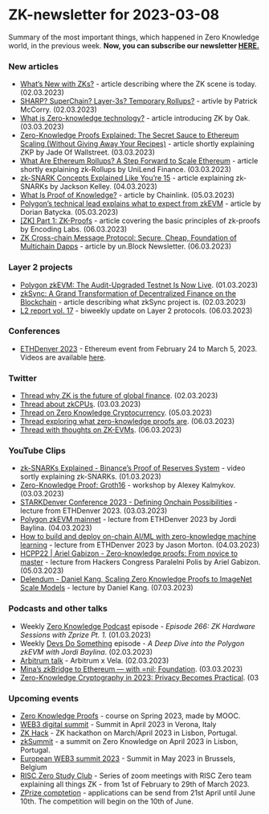 # ZK-newsletter for 2023-03-08
Summary of the most important things, which happened in Zero Knowledge world, in the previous week. **Now, you can subscribe our newsletter [HERE.](https://zknewsletter.com/)**

### New articles 
* [What’s New with ZKs?](https://newsletter.banklesshq.com/p/whats-new-with-zks) - article describing where the ZK scene is today. (02.03.2023)
* [SHARP? SuperChain? Layer-3s? Temporary Rollups?](https://stonecoldpat.substack.com/p/sharp-superchain-layer-3s-temporary) - artivle by Patrick McCorry. (02.03.2023)
* [What is Zero-knowledge technology?](https://oakchain.medium.com/what-is-zero-knowledge-technology-cc5abe53aa02) - article introducing ZK by Oak. (03.03.2023)
* [Zero-Knowledge Proofs Explained: The Secret Sauce to Ethereum Scaling (Without Giving Away Your Recipes)](https://jadeofwallstreet.medium.com/zero-knowledge-proofs-explained-the-secret-sauce-to-ethereum-scaling-without-giving-away-your-56dc968eeb1f) - article shortly explaining ZKP by Jade Of Wallstreet. (03.03.2023)
* [What Are Ethereum Rollups? A Step Forward to Scale Ethereum](https://unilend.medium.com/what-are-ethereum-rollups-a-step-forward-to-scale-ethereum-de89a5df8c4) - article shortly explaining zk-Rollups by UniLend Finance. (03.03.2023)
* [zk-SNARK Concepts Explained Like You’re 15](https://sjkelleyjr.medium.com/zk-snark-concepts-explained-like-youre-15-54755f87c6d1) - article explaining zk-SNARKs by Jackson Kelley. (04.03.2023)
* [What Is Proof of Knowledge?](https://blog.chain.link/proof-of-knowledge/) - article by Chainlink. (05.03.2023)
* [Polygon’s technical lead explains what to expect from zkEVM](https://cryptoslate.com/polygons-technical-lead-explains-what-to-expect-from-zkevm/) - article by Dorian Batycka. (05.03.2023)
* [[ZK] Part 1: ZK-Proofs](https://medium.com/@encodinglabs/zk-part-1-zk-proofs-d91815d89b93) - article covering the basic principles of zk-proofs by Encoding Labs. (06.03.2023) 
* [ZK Cross-chain Message Protocol: Secure, Cheap, Foundation of Multichain Dapps](https://medium.com/@unblock256_en/zk-cross-chain-message-protocol-secure-cheap-foundation-of-multichain-dapps-66adc65cedc9) - article by un.Block Newsletter. (06.03.2023)

### Layer 2 projects
* [Polygon zkEVM: The Audit-Upgraded Testnet Is Now Live](https://www.polygon.technology/blog/polygon-zkevm-the-audit-upgraded-testnet-is-now-live). (01.03.2023)
* [zkSync: A Grand Transformation of Decentralized Finance on the Blockchain](https://medium.com/@cryptoon/zksync-a-grand-transformation-of-decentralized-finance-on-the-blockchain-852599283a70) - article describing what zkSync project is. (02.03.2023)
* [L2 report vol. 17](https://medium.com/paradigm-research/l2-report-vol-17-b956f9c36e68) - biweekly update on Layer 2 protocols. (06.03.2023)

### Conferences
* [ETHDenver 2023](https://www.ethdenver.com/) - Ethereum event from February 24 to March 5, 2023. Videos are available [here](https://www.youtube.com/playlist?list=PLAy4HNUNlzRlPMWDNd1Oxun1X54EqP8K1).

### Twitter
* [Thread why ZK is the future of global finance](https://twitter.com/contangojosh/status/1631351358409302017). (02.03.2023)
* [Thread about zkCPUs](https://twitter.com/cryptodavidw/status/1631416735327834115). (03.03.2023)
* [Thread on Zero Knowledge Cryptocurrency](https://twitter.com/web3capo/status/1632329080161943552). (05.03.2023)
* [Thread exploring what zero-knowledge proofs are](https://twitter.com/0x_Dxve/status/1632637164348661772). (06.03.2023)
* [Thread with thoughts on ZK-EVMs](https://twitter.com/finestonematt/status/1632663969352523778). (06.03.2023)

### YouTube Clips
* [zk-SNARKs Explained - Binance’s Proof of Reserves System](https://www.youtube.com/watch?v=N5Qip04KIfo) - video sortly explaining zk-SNARKs. (01.03.2023)
* [Zero-Knowledge Proof: Groth16](https://www.youtube.com/watch?v=VQyDSxB9Bls) - workshop by Alexey Kalmykov. (03.03.2023)
* [STARKDenver Conference 2023 - Defining Onchain Possibilities](https://www.youtube.com/watch?v=0ugBSFxaJjA) - lecture from ETHDenver 2023. (03.03.2023)
* [Polygon zkEVM mainnet](https://www.youtube.com/watch?v=CxWvaErjKsk) - lecture from ETHDenver 2023 by Jordi Baylina. (04.03.2023)
* [How to build and deploy on-chain AI/ML with zero-knowledge machine learning](https://www.youtube.com/watch?v=YqnVAL3kkMk) - lecture from ETHDenver 2023 by Jason Morton. (04.03.2023)
* [HCPP22 | Ariel Gabizon - Zero-knowledge proofs: From novice to master](https://www.youtube.com/watch?v=z8-U2oABnaA) - lecture from Hackers Congress Paralelni Polis by Ariel Gabizon. (05.03.2023)
* [Delendum -  Daniel Kang, Scaling Zero Knowledge Proofs to ImageNet Scale Models](https://www.youtube.com/watch?v=am20GH2nEpM) - lecture by Daniel Kang. (07.03.2023)
 
### Podcasts and other talks
* Weekly [Zero Knowledge Podcast](https://zeroknowledge.fm/266-2/) episode - *Episode 266: ZK Hardware Sessions with Zprize Pt. 1.* (01.03.2023) 
* Weekly [Devs Do Something](https://www.devsdosomething.fm/episodes/jordi-baylina-a-deep-dive-into-the-polygon-zkevm) episode - *A Deep Dive into the Polygon zkEVM with Jordi Baylina*. (02.03.2023)
* [Arbitrum talk](https://twitter.com/arbitrum/status/1631353111397662720) - Arbitrum x Vela. (02.03.2023)
* [Mina’s zkBridge to Ethereum — with =nil; Foundation](https://twitter.com/i/spaces/1YqJDoANeWDGV?s=20). (03.03.2023)
* [Zero-Knowledge Cryptography in 2023: Privacy Becomes Practical](https://twitter.com/connect3world/status/1632383969215000578). (03
### Upcoming events
* [Zero Knowledge Proofs](https://zk-learning.org/) - course on Spring 2023, made by MOOC.
* [WEB3 digital summit](https://web3digitalsummit.com/) - Summit in April 2023 in Verona, Italy
* [ZK Hack](https://zkhack.dev/?utm_source=substack&utm_medium=email) - ZK hackathon on March/April 2023 in Lisbon, Portugal.
* [zkSummit](https://www.zksummit.com/) - a summit on Zero Knowledge on April 2023 in Lisbon, Portugal.
* [European WEB3 summit 2023](https://www.web3eurosummit.eu/) - Summit in May 2023 in Brussels, Belgium
* [RISC Zero Study Club](https://twitter.com/RiscZero/status/1620058982672117766) - Series of zoom meetings with RISC Zero team explaining all things ZK - from 1st of February to 29th of March 2023.
* [ZPrize comptetion](https://www.zprize.io/) - applications can be send from 21st April until June 10th. The competition will begin on the 10th of June.
